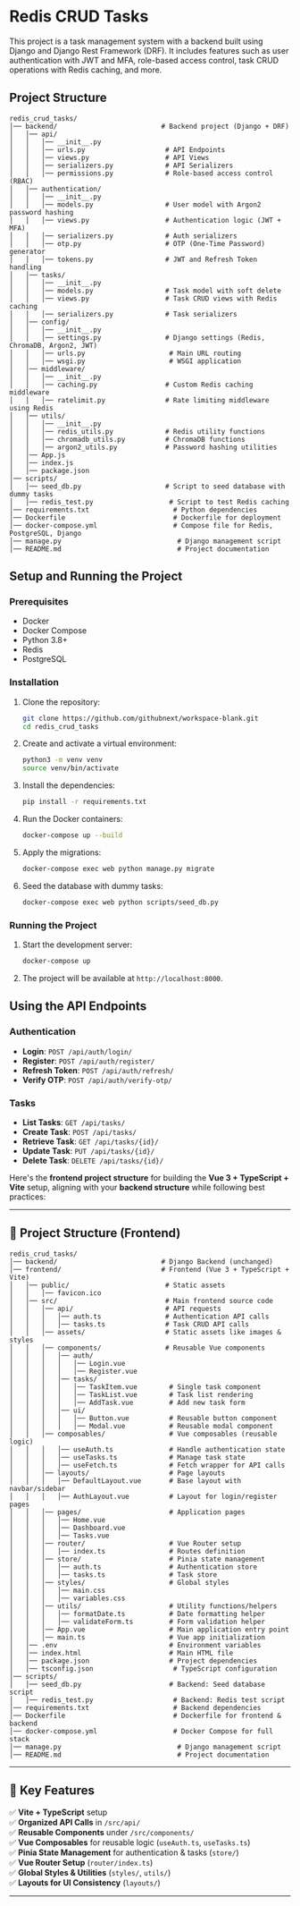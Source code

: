 # Redis CRUD Tasks

This project is a task management system with a backend built using Django and Django Rest Framework (DRF). It includes features such as user authentication with JWT and MFA, role-based access control, task CRUD operations with Redis caching, and more.

## Project Structure

```
redis_crud_tasks/
│── backend/                          # Backend project (Django + DRF)
│   │── api/
│   │   │── __init__.py
│   │   │── urls.py                    # API Endpoints
│   │   │── views.py                   # API Views
│   │   │── serializers.py             # API Serializers
│   │   │── permissions.py             # Role-based access control (RBAC)
│   │── authentication/
│   │   │── __init__.py
│   │   │── models.py                  # User model with Argon2 password hashing
│   │   │── views.py                   # Authentication logic (JWT + MFA)
│   │   │── serializers.py             # Auth serializers
│   │   │── otp.py                     # OTP (One-Time Password) generator
│   │   │── tokens.py                  # JWT and Refresh Token handling
│   │── tasks/
│   │   │── __init__.py
│   │   │── models.py                  # Task model with soft delete
│   │   │── views.py                   # Task CRUD views with Redis caching
│   │   │── serializers.py             # Task serializers
│   │── config/
│   │   │── __init__.py
│   │   │── settings.py                # Django settings (Redis, ChromaDB, Argon2, JWT)
│   │   │── urls.py                     # Main URL routing
│   │   │── wsgi.py                     # WSGI application
│   │── middleware/
│   │   │── __init__.py
│   │   │── caching.py                 # Custom Redis caching middleware
│   │   │── ratelimit.py               # Rate limiting middleware using Redis
│   │── utils/
│   │   │── __init__.py
│   │   │── redis_utils.py             # Redis utility functions
│   │   │── chromadb_utils.py          # ChromaDB functions
│   │   │── argon2_utils.py            # Password hashing utilities
│   │── App.js
│   │── index.js
│   │── package.json
│── scripts/
│   │── seed_db.py                     # Script to seed database with dummy tasks
│   │── redis_test.py                   # Script to test Redis caching
│── requirements.txt                     # Python dependencies
│── Dockerfile                           # Dockerfile for deployment
│── docker-compose.yml                   # Compose file for Redis, PostgreSQL, Django
│── manage.py                             # Django management script
│── README.md                             # Project documentation
```

## Setup and Running the Project

### Prerequisites

- Docker
- Docker Compose
- Python 3.8+
- Redis
- PostgreSQL

### Installation

1. Clone the repository:
   ```sh
   git clone https://github.com/githubnext/workspace-blank.git
   cd redis_crud_tasks
   ```

2. Create and activate a virtual environment:
   ```sh
   python3 -m venv venv
   source venv/bin/activate
   ```

3. Install the dependencies:
   ```sh
   pip install -r requirements.txt
   ```

4. Run the Docker containers:
   ```sh
   docker-compose up --build
   ```

5. Apply the migrations:
   ```sh
   docker-compose exec web python manage.py migrate
   ```

6. Seed the database with dummy tasks:
   ```sh
   docker-compose exec web python scripts/seed_db.py
   ```

### Running the Project

1. Start the development server:
   ```sh
   docker-compose up
   ```

2. The project will be available at `http://localhost:8000`.

## Using the API Endpoints

### Authentication

- **Login**: `POST /api/auth/login/`
- **Register**: `POST /api/auth/register/`
- **Refresh Token**: `POST /api/auth/refresh/`
- **Verify OTP**: `POST /api/auth/verify-otp/`

### Tasks

- **List Tasks**: `GET /api/tasks/`
- **Create Task**: `POST /api/tasks/`
- **Retrieve Task**: `GET /api/tasks/{id}/`
- **Update Task**: `PUT /api/tasks/{id}/`
- **Delete Task**: `DELETE /api/tasks/{id}/`

Here's the **frontend project structure** for building the **Vue 3 + TypeScript + Vite** setup, aligning with your **backend structure** while following best practices:

---

## **📂 Project Structure (Frontend)**
```
redis_crud_tasks/
│── backend/                          # Django Backend (unchanged)
│── frontend/                         # Frontend (Vue 3 + TypeScript + Vite)
│   │── public/                        # Static assets
│   │   │── favicon.ico
│   │── src/                           # Main frontend source code
│   │   │── api/                       # API requests
│   │   │   │── auth.ts                # Authentication API calls
│   │   │   │── tasks.ts               # Task CRUD API calls
│   │   │── assets/                    # Static assets like images & styles
│   │   │── components/                # Reusable Vue components
│   │   │   │── auth/
│   │   │   │   │── Login.vue
│   │   │   │   │── Register.vue
│   │   │   │── tasks/
│   │   │   │   │── TaskItem.vue        # Single task component
│   │   │   │   │── TaskList.vue        # Task list rendering
│   │   │   │   │── AddTask.vue         # Add new task form
│   │   │   │── ui/
│   │   │   │   │── Button.vue          # Reusable button component
│   │   │   │   │── Modal.vue           # Reusable modal component
│   │   │── composables/                # Vue composables (reusable logic)
│   │   │   │── useAuth.ts              # Handle authentication state
│   │   │   │── useTasks.ts             # Manage task state
│   │   │   │── useFetch.ts             # Fetch wrapper for API calls
│   │   │── layouts/                    # Page layouts
│   │   │   │── DefaultLayout.vue       # Base layout with navbar/sidebar
│   │   │   │── AuthLayout.vue          # Layout for login/register pages
│   │   │── pages/                      # Application pages
│   │   │   │── Home.vue
│   │   │   │── Dashboard.vue
│   │   │   │── Tasks.vue
│   │   │── router/                     # Vue Router setup
│   │   │   │── index.ts                # Routes definition
│   │   │── store/                      # Pinia state management
│   │   │   │── auth.ts                 # Authentication store
│   │   │   │── tasks.ts                # Task store
│   │   │── styles/                     # Global styles
│   │   │   │── main.css
│   │   │   │── variables.css
│   │   │── utils/                      # Utility functions/helpers
│   │   │   │── formatDate.ts           # Date formatting helper
│   │   │   │── validateForm.ts         # Form validation helper
│   │   │── App.vue                     # Main application entry point
│   │   │── main.ts                     # Vue app initialization
│   │── .env                            # Environment variables
│   │── index.html                      # Main HTML file
│   │── package.json                    # Project dependencies
│   │── tsconfig.json                    # TypeScript configuration
│── scripts/
│   │── seed_db.py                      # Backend: Seed database script
│   │── redis_test.py                    # Backend: Redis test script
│── requirements.txt                     # Backend dependencies
│── Dockerfile                           # Dockerfile for frontend & backend
│── docker-compose.yml                   # Docker Compose for full stack
│── manage.py                             # Django management script
│── README.md                             # Project documentation
```

---

## **🔹 Key Features**
✅ **Vite + TypeScript** setup  
✅ **Organized API Calls** in `/src/api/`  
✅ **Reusable Components** under `/src/components/`  
✅ **Vue Composables** for reusable logic (`useAuth.ts`, `useTasks.ts`)  
✅ **Pinia State Management** for authentication & tasks (`store/`)  
✅ **Vue Router Setup** (`router/index.ts`)  
✅ **Global Styles & Utilities** (`styles/`, `utils/`)  
✅ **Layouts for UI Consistency** (`layouts/`)  

---
